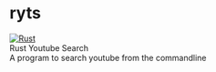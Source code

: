 # ryts

[![Rust](https://github.com/chloenaut/ryts/actions/workflows/rust.yml/badge.svg)](https://github.com/chloenaut/ryts/actions/workflows/rust.yml)\
Rust Youtube Search\
A program to search youtube from the commandline
